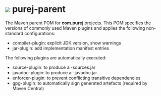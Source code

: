 <h1><img src="https://cloud.githubusercontent.com/assets/13910123/9427455/ac87593c-497e-11e5-806c-beac4cc50ae3.png"/> purej-parent</h1>

The Maven parent POM for <b>com.purej</b> projects. This POM specifies the versions of commonly used Maven plugins and applies the following non-standard configurations:

* compiler-plugin: explicit JDK version, show warnings
* jar-plugin: add implementation manifest entries

The following plugins are automatically executed:
* source-plugin: to produce a -sources.jar
* javadoc-plugin: to produce a -javadoc.jar
* enforcer-plugin: to prevent conflicting transitive dependencies
* gpg-plugin: to automatically sign generated artefacts (required by Maven Central)
